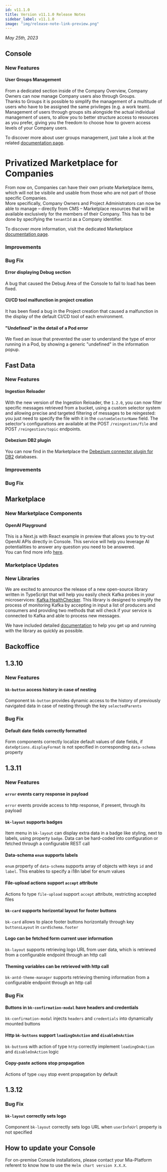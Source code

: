 ```yaml
---
id: v11.1.0
title: Version v11.1.0 Release Notes
sidebar_label: v11.1.0
image: "img/release-note-link-preview.png"
---
```


_May 25th, 2023_

## Console

### New Features

#### User Groups Management

From a dedicated section inside of the Company Overview, Company Owners can now manage Company users also through Groups.  
Thanks to Groups it is possible to simplify the management of a multitude of users who have to be assigned the same privileges (e.g. a work team).  
Management of users through groups sits alongside the actual individual management of users, to allow you to better structure access to resources as you prefer, giving you the freedom to choose how to govern access levels of your Company users.  

To discover more about user groups management, just take a look at the related [documentation page](../development_suite/identity-and-access-management/group-management.md). 

# Privatized Marketplace for Companies

From now on, Companies can have their own private Marketplace items, which will not be visibile and usable from those who are not part of those specific Companies.   
More specifically, Company Owners and Project Administrators can now be able to manage – directly from CMS – Marketplace resources that will be available exclusively for the members of their Company. This has to be done 
by specifying the `tenantId` as a Company identifier. 

To discover more information, visit the dedicated Marketplace [documentation page](../marketplace/add_to_marketplace/contributing_overview#public-and-private-marketplace.md).

### Improvements

### Bug Fix

#### Error displaying Debug section

A bug that caused the Debug Area of the Console to fail to load has been fixed.

#### CI/CD tool malfunction in project creation

It has been fixed a bug in the Project creation that caused a malfunction in the display of the default CI/CD tool of each environment.

#### "Undefined" in the detail of a Pod error

We fixed an issue that prevented the user to understand the type of error running in a Pod, by showing a generic "undefined" in the information popup.

## Fast Data

### New Features

#### Ingestion Reloader

With the new version of the Ingestion Reloader, the `1.2.0`, you can now filter specific messages retrieved from a bucket, using a custom selector system and allowing precise and targeted filtering of messages to be reingested: you just need to specify the file with it in the `customSelectorName` field. The selector's configurations are available at the POST `/reingestion/file` and POST `/reingestion/topic` endpoints.

#### Debezium DB2 plugin
You can now find in the Marketplace the [Debezium connector plugin for DB2](/documentation/docs/fast_data/connectors/debezium_cdc#db2.md) databases.

### Improvements

### Bug Fix

## Marketplace

### New Marketplace Components

#### OpenAI Playground

This is a Next.js with React example in preview that allows you to try-out OpenAI APIs directly in Console. This service will help you leverage AI potentialities to answer any question you need to be answered.  
You can find more info [here](https://github.com/mia-platform-marketplace/open-ai-showcase).

### Marketplace Updates

### New Libraries

We are excited to announce the release of a new open-source library written in TypeScript that will help you easily check Kafka probes in your microservices: [Kafka HealthChecker](https://github.com/mia-platform/kafka-healthchecker). This library is designed to simplify the process of monitoring Kafka by accepting in input a list of producers and consumers and providing two methods that will check if your service is connected to Kafka and able to process new messages.

We have included detailed [documentation](../runtime_suite_libraries/kafka-healthchecker/overview.md) to help you get up and running with the library as quickly as possible.

## Backoffice

## 1.3.10

### New Features

#### `bk-button` access history in case of nesting
Component `bk-button` provides dynamic access to the history of previously navigated data in case of nesting through the key `selectedParents`

### Bug Fix

#### Default date fields correctly formatted
Form components correctly localize default values of date fields, if `dateOptions.displayFormat` is not specified in corresponding `data-schema` property


## 1.3.11

### New Features

#### `error` events carry response in payload
`error` events provide access to http response, if present, through its payload

#### `bk-layout` supports badges
Item menu in `bk-layout` can display extra data in a badge like styling, next to labels, using property `badge`. Data can be hard-coded into configuration or fetched through a configurable REST call

#### Data-schema `enum` supports labels
`enum` property of `data-schema` supports array of objects with keys `id` and `label`. This enables to specify a i18n label for enum values

#### File-upload actions support `accept` attribute
Actions fo type `file-upload` support `accept` attribute, restricting accepted files

#### `bk-card` supports horizontal layout for footer buttons
`bk-card` allows to place footer buttons horizontally through key `buttonsLayout` in `cardSchema.footer`

#### Logo can be fetched form current user information
`bk-layout` supports retrieving logo URL from user data, which is retrieved from a configurable endpoint through an http call

#### Theming variables can be retrieved with http call
`bk-antd-theme-manager` supports retrieving theming information from a configurable endpoint through an http call

### Bug Fix

#### Buttons in `bk-confirmation-modal` have headers and credentials
`bk-confirmation-modal` injects `headers` and `credentials` into dynamically mounted buttons

#### Http `bk-buttons` support `loadingOnAction` and `disableOnAction`
`bk-button`s with action of type `http` correctly implement `loadingOnAction` and `disableOnAction` logic

#### Copy-paste actions stop propagation
Actions of type `copy` stop event propagation by default

## 1.3.12

### Bug Fix

#### `bk-layout` correctly sets logo
Component `bk-layout` correctly sets logo URL when `userInfoUrl` property is not specified


## How to update your Console

For on-premise Console installations, please contact your Mia-Platform referent to know how to use the `Helm chart version X.X.X`.

